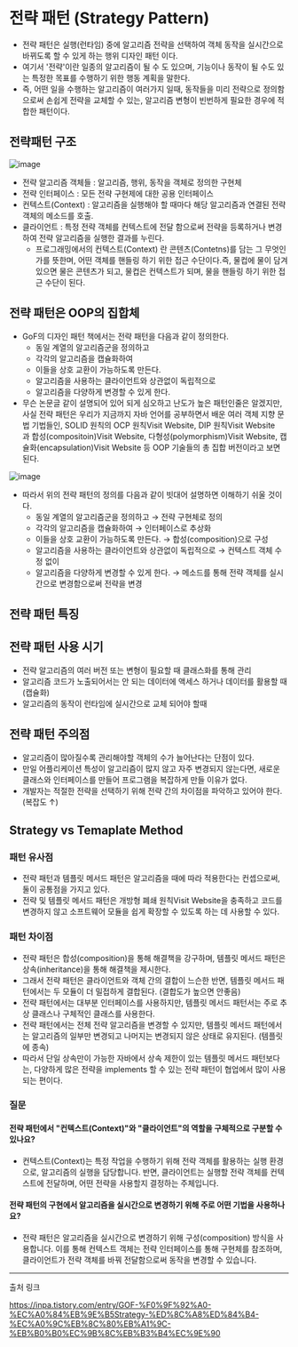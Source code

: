 # 전략 패턴 (Strategy Pattern)
- 전략 패턴은 실행(런타임) 중에 알고리즘 전략을 선택하여 객체 동작을 실시간으로 바뀌도록 할 수 있게 하는 행위 디자인 패턴 이다.
- 여기서 '전략'이란 일종의 알고리즘이 될 수 도 있으며, 기능이나 동작이 될 수도 있는 특정한 목표를 수행하기 위한 행동 계획을 말한다.
- 즉, 어떤 일을 수행하는 알고리즘이 여러가지 일때, 동작들을 미리 전략으로 정의함으로써 손쉽게 전략을 교체할 수 있는, 알고리즘 변형이 빈번하게 필요한 경우에 적합한 패턴이다.

## 전략패턴 구조
![image](https://github.com/user-attachments/assets/55319746-d0e4-4d89-90e7-1330a32f2f74)

- 전략 알고리즘 객체들 : 알고리즘, 행위, 동작을 객체로 정의한 구현체
- 전략 인터페이스 : 모든 전략 구현제에 대한 공용 인터페이스 
- 컨텍스트(Context) : 알고리즘을 실행해야 할 때마다 해당 알고리즘과 연결된 전략 객체의 메소드를 호출.
- 클라이언트 : 특정 전략 객체를 컨텍스트에 전달 함으로써 전략을 등록하거나 변경하여 전략 알고리즘을 실행한 결과를 누린다.
    - 프로그래밍에서의 ​컨텍스트(Context) 란 콘텐츠(Contetns)를 담는 그 무엇인가를 뜻한며, 어떤 객체를 핸들링 하기 위한 접근 수단이다.즉, 물컵에 물이 담겨있으면 물은 콘텐츠가 되고, 물컵은 컨텍스트가 되며, 물을 핸들링 하기 위한 접근 수단이 된다.

## 전략 패턴은 OOP의 집합체
- GoF의 디자인 패턴 책에서는 전략 패턴을 다음과 같이 정의한다.
    - 동일 계열의 알고리즘군을 정의하고 
    - 각각의 알고리즘을 캡슐화하여 
    - 이들을 상호 교환이 가능하도록 만든다.
    - 알고리즘을 사용하는 클라이언트와 상관없이 독립적으로
    - 알고리즘을 다양하게 변경할 수 있게 한다. 
- 무슨 논문글 같이 설명되어 있어 되게 심오하고 난도가 높은 패턴인줄은 알겠지만, 사실 전략 패턴은 우리가 지금까지 자바 언어를 공부하면서 배운 여러 객체 지향 문법 기법들인, SOLID 원칙의 OCP 원칙Visit Website, DIP 원칙Visit Website과 합성(compositoin)Visit Website, 다형성(polymorphism)Visit Website, 캡슐화(encapsulation)Visit Website 등 OOP 기술들의 총 집합 버전이라고 보면 된다.

![image](https://github.com/user-attachments/assets/6b175da2-7bf2-440e-8c6a-e069305f62a5)

- 따라서 위의 전략 패턴의 정의를 다음과 같이 빗대어 설명하면 이해하기 쉬울 것이다.
    - 동일 계열의 알고리즘군을 정의하고 → 전략 구현체로 정의
    - 각각의 알고리즘을 캡슐화하여 → 인터페이스로 추상화
    - 이들을 상호 교환이 가능하도록 만든다. → 합성(composition)으로 구성
    - 알고리즘을 사용하는 클라이언트와 상관없이 독립적으로 → 컨텍스트 객체 수정 없이
    - 알고리즘을 다양하게 변경할 수 있게 한다. → 메소드를 통해 전략 객체를 실시간으로 변경함으로써 전략을 변경

## 전략 패턴 특징
## 전략 패턴 사용 시기
- 전략 알고리즘의 여러 버전 또는 변형이 필요할 때 클래스화를 통해 관리
- 알고리즘 코드가 노출되어서는 안 되는 데이터에 액세스 하거나 데이터를 활용할 때 (캡슐화)
- 알고리즘의 동작이 런타임에 실시간으로 교체 되어야 할때

## 전략 패턴 주의점
- 알고리즘이 많아질수록 관리해야할 객체의 수가 늘어난다는 단점이 있다.
- 만일 어플리케이션 특성이 알고리즘이 많지 않고 자주 변경되지 않는다면, 새로운 클래스와 인터페이스를 만들어 프로그램을 복잡하게 만들 이유가 없다.
- 개발자는 적절한 전략을 선택하기 위해 전략 간의 차이점을 파악하고 있어야 한다. (복잡도 ↑)

## Strategy vs Temaplate Method
### 패턴 유사점
- 전략 패턴과 템플릿 메서드 패턴은 알고리즘을 때에 따라 적용한다는 컨셉으로써, 둘이 공통점을 가지고 있다.
- 전략 및 템플릿 메서드 패턴은 개방형 폐쇄 원칙Visit Website을 충족하고 코드를 변경하지 않고 소프트웨어 모듈을 쉽게 확장할 수 있도록 하는 데 사용할 수 있다. 

### 패턴 차이점
- 전략 패턴은 합성(composition)을 통해 해결책을 강구하며, 템플릿 메서드 패턴은 상속(inheritance)을 통해 해결책을 제시한다.
- 그래서 전략 패턴은 클라이언트와 객체 간의 결합이 느슨한 반면, 템플릿 메서드 패턴에서는 두 모듈이 더 밀접하게 결합된다. (결합도가 높으면 안좋음)
- 전략 패턴에서는 대부분 인터페이스를 사용하지만, 템플릿 메서드 패턴서는 주로 추상 클래스나 구체적인 클래스를 사용한다.
- 전략 패턴에서는 전체 전략 알고리즘을 변경할 수 있지만, 템플릿 메서드 패턴에서는 알고리즘의 일부만 변경되고 나머지는 변경되지 않은 상태로 유지된다. (템플릿에 종속)
- 따라서 단일 상속만이 가능한 자바에서 상속 제한이 있는 템플릿 메서드 패턴보다는, 다양하게 많은 전략을 implements 할 수 있는 전략 패턴이 협업에서 많이 사용되는 편이다.

### 질문
#### 전략 패턴에서 "컨텍스트(Context)"와 "클라이언트"의 역할을 구체적으로 구분할 수 있나요?
- 컨텍스트(Context)는 특정 작업을 수행하기 위해 전략 객체를 활용하는 실행 환경으로, 알고리즘의 실행을 담당합니다. 반면, 클라이언트는 실행할 전략 객체를 컨텍스트에 전달하며, 어떤 전략을 사용할지 결정하는 주체입니다.

#### 전략 패턴의 구현에서 알고리즘을 실시간으로 변경하기 위해 주로 어떤 기법을 사용하나요?
- 전략 패턴은 알고리즘을 실시간으로 변경하기 위해 구성(composition) 방식을 사용합니다. 이를 통해 컨텍스트 객체는 전략 인터페이스를 통해 구현체를 참조하며, 클라이언트가 전략 객체를 바꿔 전달함으로써 동작을 변경할 수 있습니다.

---
출처 링크

https://inpa.tistory.com/entry/GOF-%F0%9F%92%A0-%EC%A0%84%EB%9E%B5Strategy-%ED%8C%A8%ED%84%B4-%EC%A0%9C%EB%8C%80%EB%A1%9C-%EB%B0%B0%EC%9B%8C%EB%B3%B4%EC%9E%90

